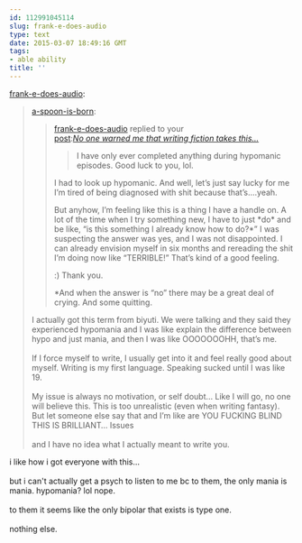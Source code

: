 ```yaml
---
id: 112991045114
slug: frank-e-does-audio
type: text
date: 2015-03-07 18:49:16 GMT
tags:
- able ability
title: ''
---
```

<p><a href="http://frank-e-does-audio.tumblr.com/post/112984807344/a-spoon-is-born-frank-e-does-audio-replied-to" class="tumblr_blog">frank-e-does-audio</a>:</p>

<blockquote><p><a href="http://a-spoon-is-born.tumblr.com/post/112984377718/frank-e-does-audio-replied-to-your-post-no-one" class="tumblr_blog">a-spoon-is-born</a>:</p>

<blockquote><div class="hide_overflow"><a class="username" href="http://frank-e-does-audio.tumblr.com/">frank-e-does-audio</a> replied to your <a class="notification_target" href="http://a-spoon-is-born.tumblr.com/post/112983221583/no-one-warned-me-that-writing-fiction-takes-this">post</a><span class="colon">:</span><em style="white-space:nowrap;"><a href="http://a-spoon-is-born.tumblr.com/post/112983221583/no-one-warned-me-that-writing-fiction-takes-this">No one warned me that writing fiction takes this…</a></em></div><blockquote><div>I have only ever completed anything during hypomanic episodes. Good luck to you, lol.</div></blockquote><p>I had to look up hypomanic. And well, let’s just say lucky for me I’m tired of being diagnosed with shit because that’s….yeah.</p><p>But anyhow, I’m feeling like this is a thing I have a handle on. A lot of the time when I try something new, I have to just *do* and be like, “is this something I already know how to do?*” I was suspecting the answer was yes, and I was not disappointed. I can already envision myself in six months and rereading the shit I’m doing now like “TERRIBLE!” That’s kind of a good feeling.</p><p>:) Thank you.</p><p>*And when the answer is “no” there may be a great deal of crying. And some quitting.<br /></p></blockquote>

<p>I actually got this term from biyuti. We were talking and they said they experienced hypomania and I was like explain the difference between hypo and just mania, and then I was like OOOOOOOHH, that&#8217;s me.<br /><br />If I force myself to write, I usually get into it and feel really good about myself. Writing is my first language. Speaking sucked until I was like 19.<br /><br />My issue is always no motivation, or self doubt&#8230; Like I will go, no one will believe this. This is too unrealistic (even when writing fantasy). But let someone else say that and I&#8217;m like are YOU FUCKING BLIND THIS IS BRILLIANT&#8230; Issues<br /><br />and I have no idea what I actually meant to write you.</p></blockquote>

<p>i like how i got everyone with this...<br/><br/>but i can't actually get a psych to listen to me bc to them, the only mania is mania. hypomania? lol nope. <br/><br/>to them it seems like the only  bipolar that exists is type one.<br/><br/>nothing else. </p>